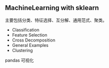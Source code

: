 ## MachineLearning with sklearn
主要包括分类、特征选择、互分解、通用范式、聚类。

+ Classification
+ Feature Selection
+ Cross Decomposition
+ General Examples
+ Clustering

pandas 可视化

